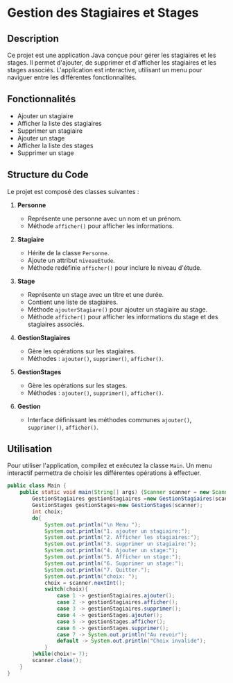 # Gestion des Stagiaires et Stages

## Description
Ce projet est une application Java conçue pour gérer les stagiaires et les stages. Il permet d'ajouter, de supprimer et d'afficher les stagiaires et les stages associés. L'application est interactive, utilisant un menu pour naviguer entre les différentes fonctionnalités.

## Fonctionnalités
- Ajouter un stagiaire
- Afficher la liste des stagiaires
- Supprimer un stagiaire
- Ajouter un stage
- Afficher la liste des stages
- Supprimer un stage

## Structure du Code
Le projet est composé des classes suivantes :

1. **Personne**
   - Représente une personne avec un nom et un prénom.
   - Méthode `afficher()` pour afficher les informations.

2. **Stagiaire**
   - Hérite de la classe `Personne`.
   - Ajoute un attribut `niveauEtude`.
   - Méthode redéfinie `afficher()` pour inclure le niveau d'étude.

3. **Stage**
   - Représente un stage avec un titre et une durée.
   - Contient une liste de stagiaires.
   - Méthode `ajouterStagiare()` pour ajouter un stagiaire au stage.
   - Méthode `afficher()` pour afficher les informations du stage et des stagiaires associés.

4. **GestionStagiaires**
   - Gère les opérations sur les stagiaires.
   - Méthodes : `ajouter()`, `supprimer()`, `afficher()`.

5. **GestionStages**
   - Gère les opérations sur les stages.
   - Méthodes : `ajouter()`, `supprimer()`, `afficher()`.

6. **Gestion**
   - Interface définissant les méthodes communes `ajouter()`, `supprimer()`, `afficher()`.

## Utilisation
Pour utiliser l'application, compilez et exécutez la classe `Main`. Un menu interactif permettra de choisir les différentes opérations à effectuer.

```java
public class Main {
    public static void main(String[] args) {Scanner scanner = new Scanner(System.in);
        GestionStagiaires gestionStagiaires =new GestionStagiaires(scanner);
        GestionStages gestionStages=new GestionStages(scanner);
        int choix;
        do{
            System.out.println("\n Menu ");
            System.out.println("1. ajouter un stagiaire:");
            System.out.println("2. Afficher les stagiaires:");
            System.out.println("3. supprimer un stagiaire:");
            System.out.println("4. Ajouter un stage:");
            System.out.println("5. Afficher un stage:");
            System.out.println("6. Supprimer un stage:");
            System.out.println("7. Quitter.");
            System.out.println("choix: ");
            choix = scanner.nextInt();
            switch(choix){
                case 1 -> gestionStagiaires.ajouter();
                case 2 -> gestionStagiaires.afficher();
                case 3 -> gestionStagiaires.supprimer();
                case 4 -> gestionStages.ajouter();
                case 5 -> gestionStages.afficher();
                case 6 -> gestionStages.supprimer();
                case 7 -> System.out.println("Au revoir");
                default -> System.out.println("Choix invalide");
            }
        }while(choix!= 7);
        scanner.close();
    }
}
